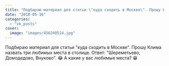 ```yaml
---
title: "Подбираю материал для статьи \"куда сходить в Москве\". Прошу Клима назвать три любимых места в столиц..."
date: "2018-05-16"
categories: 
  - "vk_posts"
cover:
  image: "images/456240514.jpg"
---
```


Подбираю материал для статьи "куда сходить в Москве". Прошу Клима назвать три любимых места в столице. Ответ: "Шереметьево, Домодедово, Внуково". 😂 А какие у вас любимые места? 😁
